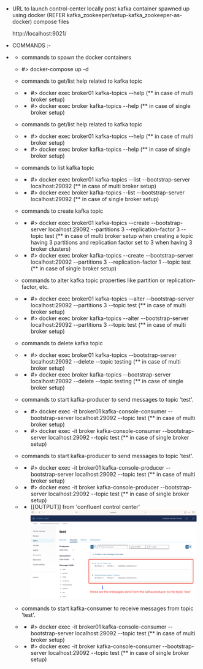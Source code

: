 #####

  * URL to launch control-center locally post kafka container spawned up using docker (REFER kafka_zookeeper/setup-kafka_zookeeper-as-docker)
    compose files

    http://localhost:9021/


  * COMMANDS :-
  * *  commands to spawn the docker containers
    *  #> docker-compose up -d
   
    *  commands to get/list help related to kafka topic
    * *  #> docker exec broker01 kafka-topics --help (** in case of multi broker setup)
    * *  #> docker exec broker kafka-topics --help (** in case of single broker setup)

    *  commands to get/list help related to kafka topic
    * *  #> docker exec broker01 kafka-topics --help (** in case of multi broker setup)
    * *  #> docker exec broker kafka-topics --help (** in case of single broker setup)

    *  commands to list kafka topic
    * *  #> docker exec broker01 kafka-topics --list --bootstrap-server localhost:29092 (** in case of multi broker setup)
    * *  #> docker exec broker kafka-topics --list --bootstrap-server localhost:29092 (** in case of single broker setup)

    *  commands to create kafka topic
    * *  #> docker exec broker01 kafka-topics --create --bootstrap-server localhost:29092 --partitions 3 --replication-factor 3 --topic test (** in case of multi broker setup when creating a topic having 3 partitions and replication factor set to 3 when having 3 broker clusters)
    * *  #> docker exec broker kafka-topics --create --bootstrap-server localhost:29092 --partitions 3 --replication-factor 1 --topic test (** in case of single broker setup)

    *  commands to alter kafka topic properties like partition or replication-factor, etc.
    * *  #> docker exec broker01 kafka-topics --alter --bootstrap-server localhost:29092 --partitions 3 --topic test (** in case of multi broker setup)
    * *  #> docker exec broker kafka-topics --alter --bootstrap-server localhost:29092 --partitions 3 --topic test (** in case of multi broker setup)

    *  commands to delete kafka topic
    * *  #> docker exec broker01 kafka-topics --bootstrap-server localhost:29092 --delete --topic testing (** in case of multi broker setup)
    * *  #> docker exec broker kafka-topics --bootstrap-server localhost:29092 --delete --topic testing (** in case of single broker setup)

    *  commands to start kafka-producer to send messages to topic 'test'.
    * *  #> docker exec -it broker01 kafka-console-consumer --bootstrap-server localhost:29092 --topic test (** in case of multi broker setup)
    * *  #> docker exec -it broker kafka-console-consumer --bootstrap-server localhost:29092 --topic test (** in case of single broker setup)

    *  commands to start kafka-producer to send messages to topic 'test'.
    * *  #> docker exec -it broker01 kafka-console-producer --bootstrap-server localhost:29092 --topic test (** in case of multi broker setup)
    * *  #> docker exec -it broker kafka-console-producer --bootstrap-server localhost:29092 --topic test (** in case of single broker setup) 
    
    * * [[OUTPUT]] from 'confluent control center'
        ![Alt text](assets/img/messages-in-topic-send-from-kafka-producer.png)

    *  commands to start kafka-consumer to receive messages from topic 'test'.
    * *  #> docker exec -it broker01 kafka-console-consumer --bootstrap-server localhost:29092 --topic test (** in case of multi broker setup)
    * *  #> docker exec -it broker kafka-console-consumer --bootstrap-server localhost:29092 --topic test (** in case of single broker setup)

    
    

    


    

